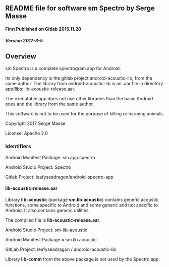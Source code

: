 ## README file for software sm Spectro by Serge Masse ##
#### First Published on Gitlab 2016.11.20 ####
##### Version 2017-3-5 #####

## Overview ##
sm Spectro is a complete spectrogram app for Android.

Its only dependency is the gitlab project android-acoustic-lib, 
from the same author. The library from android-acoustic-lib is an 
.aar file in directory app/libs: lib-acoustic-release.aar.

The executable app does not use other libraries than 
the basic Android ones and the library from the same author.

This software is not to be used for the purpose of killing or harming animals.

Copyright 2017 Serge Masse

License: Apache 2.0

### Identifiers ###

Android Manifest Package: sm.app.spectro 

Android Studio Project: Spectro

Gitlab Project: leafyseadragon/android-spectro-app


#### lib-acoustic-release.aar ####

Library **lib-acoustic** (package **sm.lib.acoustic**) 
contains generic acoustic functions, 
some specific to Android and some generic and not specific to Android. 
It also contains generic utilities.

The compiled file is **lib-acoustic-release.aar**.

Android Studio Project: sm-lib-acoustic

Android Manifest Package = sm.lib.acoustic

GitLab Project: leafyseadragon / android-acoustic-lib

Library **lib-comm** from the above package is not used by the Spectro app.